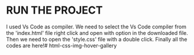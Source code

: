 # RUN THE PROJECT

I used Vs Code as compiler. 
We need to select the Vs Code compiler from the 'index.html' file right click and open with option in the downloaded file. 
Then we need to open the 'style.css' file with a double click. Finally all the codes are here!# html-css-img-hover-gallery

